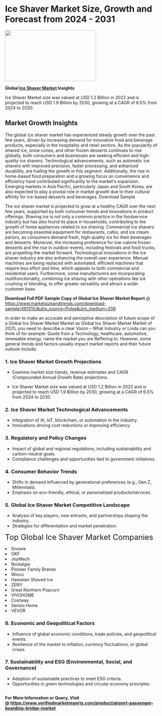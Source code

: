 <H1>Ice Shaver Market Size, Growth and Forecast from 2024 - 2031</H1><img class="aligncenter size-medium wp-image-584254" src="https://thirdeyenews.in/wp-content/uploads/2024/09/Global-Market-Research-300x168.jpeg" alt="" width="300" height="168" /><p><strong>Global&nbsp;<a href="https://www.marketsizeandtrends.com/download-sample/491310/&amp;utm_source=Pulse&amp;utm_medium=208">Ice Shaver Market</a> Insights</strong></p><p>Ice Shaver Market size was valued at USD 1.2 Billion in 2022 and is projected to reach USD 1.9 Billion by 2030, growing at a CAGR of 6.5% from 2024 to 2030.</p><p><h2>Market Growth Insights</h2> <p>The global ice shaver market has experienced steady growth over the past few years, driven by increasing demand for innovative food and beverage products, especially in the hospitality and retail sectors. As the popularity of shaved ice, snow cones, and other frozen desserts continues to rise globally, both consumers and businesses are seeking efficient and high-quality ice shavers. Technological advancements, such as automatic ice shavers with improved precision, faster processing, and enhanced durability, are fueling the growth in this segment. Additionally, the rise in home-based food preparation and a growing focus on convenience and efficiency have contributed significantly to the market's expansion. Emerging markets in Asia Pacific, particularly Japan and South Korea, are also expected to play a pivotal role in market growth due to their cultural affinity for ice-based desserts and beverages. Download Sample </p> <p>The ice shaver market is projected to grow at a healthy CAGR over the next few years, supported by both consumer trends and innovations in product offerings. Shaving ice is not only a common practice in the foodservice industry but has also found its place in households, contributing to the growth of home appliances related to ice shaving. Commercial ice shavers are becoming essential equipment for restaurants, cafes, and ice cream parlors, as consumers demand fresh, high-quality ice for their beverages and desserts. Moreover, the increasing preference for low-calorie frozen desserts and the rise in outdoor events, including festivals and food trucks, are propelling the market forward. Technological innovations in the ice shaver industry are also enhancing the overall user experience. Manual machines are being replaced with automated, efficient machines that require less effort and time, which appeals to both commercial and residential users. Furthermore, some manufacturers are incorporating multifunctionality, combining ice shaving with other operations like ice crushing or blending, to offer greater versatility and attract a wider customer base. </p><p><span class=""><strong>Download Full PDF Sample Copy of Global Ice Shaver Market Report</strong> @ <a href="https://www.marketsizeandtrends.com/download-sample/491310/&amp;utm_source=Pulse&amp;utm_medium=208" target="_blank">https://www.marketsizeandtrends.com/download-sample/491310/&amp;utm_source=Pulse&amp;utm_medium=208</a></span></p><p>In order to make an accurate and perceptive description of future scope of a Global&nbsp;Ice Shaver Market Market as Global&nbsp;Ice Shaver Market Market of 2025, you need to describe a clear Vision &ndash; What Industry or Linda can you think of for example: Quote from a Technology, healthcare, automotive, renewable energy, name the market you are Reffering to. However, some general trends and factors usually impact market reports and their future outlook include:</p><h3>1.&nbsp;<strong>Ice Shaver Market Growth Projections</strong></h3><ul><li>Examine market size trends, revenue estimates and CAGR (Compounded Annual Growth Rate) projections.</li><li><p>Ice Shaver Market size was valued at USD 1.2 Billion in 2022 and is projected to reach USD 1.9 Billion by 2030, growing at a CAGR of 6.5% from 2024 to 2030.</p></li></ul><h3>2.&nbsp;<strong>Ice Shaver Market Technological Advancements</strong></h3><ul><li>Integration of AI, IoT, blockchain, or automation in the industry.</li><li>Innovations driving cost reductions or improving efficiency.</li></ul><h3>3.&nbsp;<strong>Regulatory and Policy Changes</strong></h3><ul><li>Impact of global and regional regulations, including sustainability and carbon-neutral goals.</li><li>Compliance challenges and opportunities tied to government initiatives.</li></ul><h3>4.&nbsp;<strong>Consumer Behavior Trends</strong></h3><ul><li>Shifts in demand influenced by generational preferences (e.g., Gen Z, Millennials).</li><li>Emphasis on eco-friendly, ethical, or personalized products/services.</li></ul><h3>5.&nbsp;<strong>Global Ice Shaver Market Competitive Landscape</strong></h3><ul><li>Analysis of key players, new entrants, and partnerships shaping the industry.</li><li>Strategies for differentiation and market penetration.</li></ul><p data-pm-slice="1 1 []"><span style="color: inherit; font-family: inherit; font-size: 25px;">Top Global Ice Shaver Market Companies</span></p><div class="" data-test-id=""><p><li>Snowie</li><li> OKF</li><li> JoyMech</li><li> Nostalgia</li><li> Pioneer Family Brands</li><li> Winco</li><li> Hawaiian Shaved Ice</li><li> ZENY</li><li> Great Northern Popcorn</li><li> VIVOHOME</li><li> Costway</li><li> Sensio Home</li><li> VEVOR</li></p></div><h3>6.&nbsp;<strong>Economic and Geopolitical Factors</strong></h3><ul><li>Influence of global economic conditions, trade policies, and geopolitical events.</li><li>Resilience of the market to inflation, currency fluctuations, or global crises.</li></ul><h3>7.&nbsp;<strong>Sustainability and ESG (Environmental, Social, and Governance)</strong></h3><ul><li>Adoption of sustainable practices to meet ESG criteria.</li><li>Opportunities in green technologies and circular economy principles.</li></ul><h2><strong style="font-size: 14px;">For More Information or Query, Visit @&nbsp;</strong><a style="background-color: #ffffff; font-size: 14px;" href="https://www.marketsizeandtrends.com/report/ice-shaver-market/" target="_blank">https://www.verifiedmarketreports.com/product/airport-passenger-boarding-bridge-market</a></h2>
